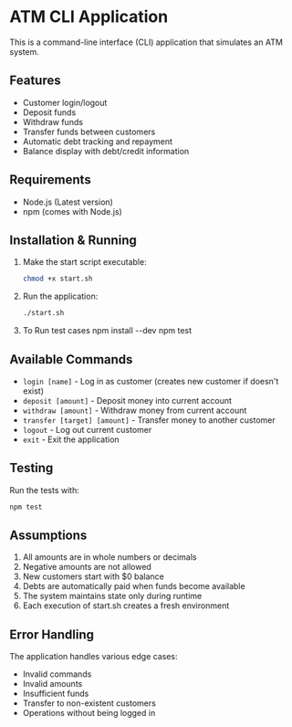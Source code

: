 # ATM CLI Application

This is a command-line interface (CLI) application that simulates an ATM system.

## Features

- Customer login/logout
- Deposit funds
- Withdraw funds
- Transfer funds between customers
- Automatic debt tracking and repayment
- Balance display with debt/credit information

## Requirements

- Node.js (Latest version)
- npm (comes with Node.js)

## Installation & Running

1. Make the start script executable:
   ```bash
   chmod +x start.sh
   ```

2. Run the application:
   ```bash
   ./start.sh
   ```

3. To Run test cases
   npm install --dev
   npm test
   

## Available Commands

- `login [name]` - Log in as customer (creates new customer if doesn't exist)
- `deposit [amount]` - Deposit money into current account
- `withdraw [amount]` - Withdraw money from current account
- `transfer [target] [amount]` - Transfer money to another customer
- `logout` - Log out current customer
- `exit` - Exit the application

## Testing

Run the tests with:
```bash
npm test
```

## Assumptions

1. All amounts are in whole numbers or decimals
2. Negative amounts are not allowed
3. New customers start with $0 balance
4. Debts are automatically paid when funds become available
5. The system maintains state only during runtime
6. Each execution of start.sh creates a fresh environment

## Error Handling

The application handles various edge cases:
- Invalid commands
- Invalid amounts
- Insufficient funds
- Transfer to non-existent customers
- Operations without being logged in